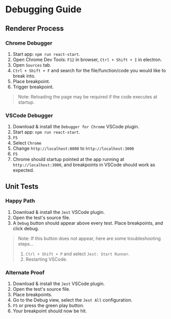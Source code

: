 # Debugging Guide  

## Renderer Process  
### Chrome Debugger  
1. Start app: `npm run react-start`.  
2. Open Chrome Dev Tools: `F12` in browser, `Ctrl + Shift + I` in electron.  
3. Open `Sources` tab.  
4. `Ctrl + Shift + F` and search for the file/function/code you would like to break into.  
5. Place breakpoint.  
6. Trigger breakpoint.  
> Note: Reloading the page may be required if the code executes at startup.  

### VSCode Debugger  
1. Download & install the `Debugger for Chrome` VSCode plugin.  
2. Start app: `npm run react-start`.  
3. `F5`  
4. Select `Chrome`  
5. Change `http://localhost:8080` to `http://localhost:3000`  
6. `F5`  
7. Chrome should startup pointed at the app running at `http://localhost:3000`, and breakpoints in VSCode should work as expected.  

## Unit Tests
### Happy Path
1. Download & install the `Jest` VSCode plugin.  
2. Open the test's source file.  
3. A `Debug` button should appear above every test. Place breakpoints, and click debug.  
> Note: If this button does not appear, here are some troubleshooting steps...  
> 1. `Ctrl + Shift + P` and select `Jest: Start Runner`.  
> 2. Restarting VSCode.  

### Alternate Proof
1. Download & install the `Jest` VSCode plugin.  
2. Open the test's source file.  
3. Place breakpoints.  
4. Go to the Debug view, select the `Jest All` configuration.  
5. `F5` or press the green play button.  
6. Your breakpoint should now be hit.  
